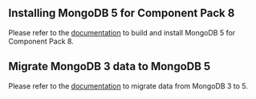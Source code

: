 ## Installing MongoDB 5 for Component Pack 8

Please refer to the [documentation](https://opensource.hcltechsw.com/connections-doc/v8-cr6/admin/install/installing_mongodb_5_for_component_pack_8.html) to build and install MongoDB 5 for Component Pack 8.

## Migrate MongoDB 3 data to MongoDB 5

Please refer to the [documentation](https://opensource.hcltechsw.com/connections-doc/v8-cr6/admin/install/migrating_data_mongodb_v3_v5.html) to migrate data from MongoDB 3 to 5.

